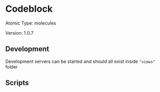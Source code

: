 # Codeblock

Atomic Type: molecules

Version: 1.0.7

## Development

Development servers can be started and should all exist inside `"views"` folder

## Scripts
